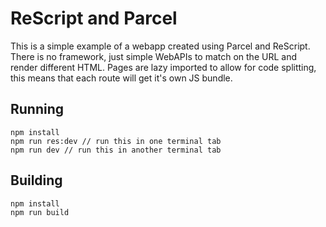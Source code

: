 # ReScript and Parcel
This is a simple example of a webapp created using Parcel and ReScript.
There is no framework, just simple WebAPIs to match on the URL and render different HTML. Pages are lazy imported to allow for code splitting, this means that each route will get it's own JS bundle.

## Running
```
npm install
npm run res:dev // run this in one terminal tab
npm run dev // run this in another terminal tab
```

## Building
```
npm install
npm run build
```